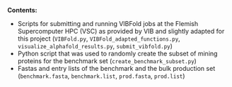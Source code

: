 **Contents:**
- Scripts for submitting and running VIBFold jobs at the Flemish Supercomputer HPC (VSC) as provided by VIB and slightly adapted for this project (`VIBFold.py`, `VIBFold_adapted_functions.py`, `visualize_alphafold_results.py`, `submit_vibfold.py`)
- Python script that was used to randomly create the subset of mining proteins for the benchmark set (`create_benchmark_subset.py`)
- Fastas and entry lists of the benchmark and the bulk production set (`benchmark.fasta`, `benchmark.list`, `prod.fasta`, `prod.list`)
